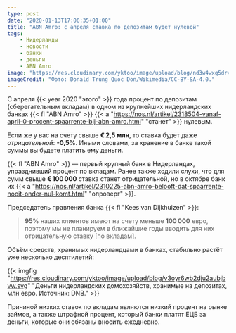 ```yaml
---
type: post
date: "2020-01-13T17:06:35+01:00"
title: "ABN Amro: с апреля ставка по депозитам будет нулевой"
tags:
    - Нидерланды
    - новости
    - банки
    - деньги
    - ABN Amro
image: "https://res.cloudinary.com/yktoo/image/upload/blog/nd3w4wxq5drvxfygclnf.jpg"
imageCredit: "Фото: Donald Trung Quoc Don/Wikimedia/CC-BY-SA-4.0."
---
```


С апреля {{< year 2020 "этого" >}} года процент по депозитам (сберегательным вкладам) в одном из крупнейших нидерландских банках {{< fl "ABN Amro" >}} {{< a "https://nos.nl/artikel/2318504-vanaf-april-0-procent-spaarrente-bij-abn-amro.html" "станет" >}} нулевым.

Если же у вас на счету свыше **€ 2,5 млн**, то ставка будет даже *отрицательной*: **-0,5%**. Иными словами, за хранение в банке такой суммы вы будете платить ему деньги.

<!--more-->

{{< fl "ABN Amro" >}} — первый крупный банк в Нидерландах, упразднивший процент по вкладам. Ранее также ходили слухи, что для сумм свыше **€ 100 000** ставка станет отрицательной, но в октябре банк их {{< a "https://nos.nl/artikel/2310225-abn-amro-belooft-dat-spaarrente-nooit-onder-nul-komt.html" "опроверг" >}}.

Председатель правления банка {{< fl "Kees van Dijkhuizen" >}}:

> **95%** наших клиентов имеют на счету меньше **100 000** евро, поэтому мы не планируем в ближайшие годы вводить для них отрицательную ставку [по вкладам].

Объём средств, хранимых нидерландцами в банках, стабильно растёт уже несколько десятилетий:

{{< imgfig "https://res.cloudinary.com/yktoo/image/upload/blog/v3oyr6wb2dju2aubjbvw.svg" "Деньги нидерландских домохозяйств, хранимые на депозитах, млн евро. Источник: DNB." >}}

Причиной низких ставок по вкладам являются низкий процент на рынке займов, а также штрафной процент, который банки платят ЕЦБ за деньги, которые они обязаны вносить ежедневно.